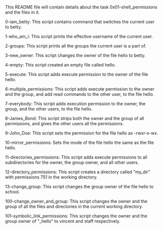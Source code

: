 This README file will contain details about the task 0x01-shell_permissions and the files in it.

  0-iam_betty: This script contains command that switches the current user to betty.

  1-who_am_i: This script prints the effective username of the current user.

  2-groups: This script prints all the groups the current user is a part of.

  3-new_owner: This script changes the owner of the file hello to betty.

  4-empty: This script created an empty file called hello.

  5-execute: This script adds execute permission to the owner of the file hello.

  6-multiple_permissions: This script adds execute permission to the owner and the group, and add read commands to the other user, to the file hello.

  7-everybody: This script adds execution permission to the owner, the group, and the other users, to the file hello.

  8-James_Bond: This script strips both the owner and the group of all permissions, and gives the other users all the permissions.

  9-John_Doe: This script sets the permission for the file hello as -rwxr-x-wx.

  10-mirror_permissions: Sets the mode of the file hello the same as the file hello.

  11-directories_permissions: This script adds execute permissions to all subdirectories for the owner, the group owner, and all other users.

  12-directory_permissions: This script creates a directory called "my_dir" with permissions 751 in the working directory.

  13-change_group: This script changes the group owner of the file hello to school.

  100-change_owner_and_group: This script changes the owner and the group of all the files and directories in the current working directory.

  101-symbolic_link_permissions: This script changes the owner and the group owner of "_hello" to vincent and staff respectively.
